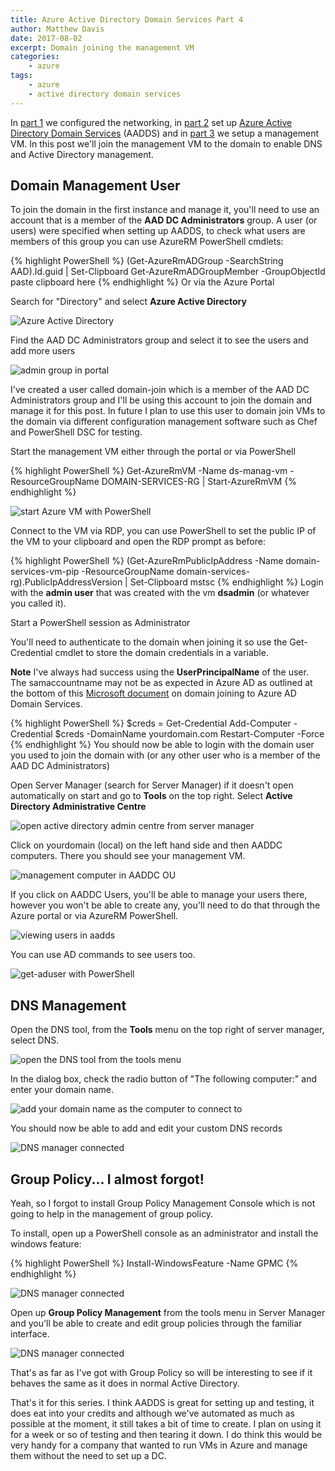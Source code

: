 ```yaml
---
title: Azure Active Directory Domain Services Part 4
author: Matthew Davis
date: 2017-08-02
excerpt: Domain joining the management VM
categories: 
    - azure
tags:
    - azure
    - active directory domain services
---
```


In [part 1] we configured the networking, in [part 2] set up [Azure Active Directory Domain Services] (AADDS) and in [part 3] we setup a management VM. 
In this post we'll join the management VM to the domain to enable DNS and Active Directory management.

## Domain Management User
To join the domain in the first instance and manage it, you'll need to use an account that is a member of the **AAD DC Administrators** group. A user (or users) were specified when setting up AADDS, to check what users are members of this group you can use AzureRM PowerShell cmdlets:

{% highlight PowerShell %}
(Get-AzureRmADGroup -SearchString AAD).Id.guid | Set-Clipboard
Get-AzureRmADGroupMember -GroupObjectId paste clipboard here
{% endhighlight %}
Or via the Azure Portal

Search for "Directory" and select **Azure Active Directory**

![Azure Active Directory](/images/azure-ad-domain-services/directory.png)

Find the AAD DC Administrators group and select it to see the users and add more users

![admin group in portal](/images/azure-ad-domain-services/aad-dc-admin-group.png)

I've created a user called domain-join which is a member of the AAD DC Administrators group and I'll be using this account to join the domain and manage it for this post. In future I plan to use this user to domain join VMs to the domain via different configuration management software such as Chef and PowerShell DSC for testing.

Start the management VM either through the portal or via PowerShell

{% highlight PowerShell %}
Get-AzureRmVM -Name ds-manag-vm -ResourceGroupName DOMAIN-SERVICES-RG | Start-AzureRmVM
{% endhighlight %}

![start Azure VM with PowerShell](/images/azure-ad-domain-services/start-vm.png)

Connect to the VM via RDP, you can use PowerShell to set the public IP of the VM to your clipboard and open the RDP prompt as before:

{% highlight PowerShell %}
(Get-AzureRmPublicIpAddress -Name domain-services-vm-pip -ResourceGroupName domain-services-rg).PublicIpAddressVersion | Set-Clipboard
mstsc
{% endhighlight %}
Login with the **admin user** that was created with the vm **dsadmin** (or whatever you called it).

Start a PowerShell session as Administrator

You'll need to authenticate to the domain when joining it so use the Get-Credential cmdlet to store the domain credentials in a variable. 

**Note** I've always had success using the **UserPrincipalName** of the user. The samaccountname may not be as expected in Azure AD as outlined at the bottom of this [Microsoft document] on domain joining to Azure AD Domain Services.

{% highlight PowerShell %}
$creds = Get-Credential
Add-Computer -Credential $creds -DomainName yourdomain.com
Restart-Computer -Force
{% endhighlight %}
You should now be able to login with the domain user you used to join the domain with (or any other user who is a member of the AAD DC Administrators)

Open Server Manager (search for Server Manager) if it doesn't open automatically on start and go to **Tools** on the top right.
Select **Active Directory Administrative Centre**

![open active directory admin centre from server manager](/images/azure-ad-domain-services/ad-admin-centre.png)

Click on yourdomain (local) on the left hand side and then AADDC computers. There you should see your management VM.

![management computer in AADDC OU](/images/azure-ad-domain-services/ad-admin-centre-comps.png)

If you click on AADDC Users, you'll be able to manage your users there, however you won't be able to create any, you'll need to do that through the Azure portal or via AzureRM PowerShell.

![viewing users in aadds](/images/azure-ad-domain-services/managing-users.png)

You can use AD commands to see users too.

![get-aduser with PowerShell](/images/azure-ad-domain-services/get-aduser.png)

## DNS Management

Open the DNS tool, from the **Tools** menu on the top right of server manager, select DNS.

![open the DNS tool from the tools menu](/images/azure-ad-domain-services/dns.png)

In the dialog box, check the radio button of "The following computer:" and enter your domain name.

![add your domain name as the computer to connect to](/images/azure-ad-domain-services/dns-add-computer.png)

You should now be able to add and edit your custom DNS records

![DNS manager connected](/images/azure-ad-domain-services/dns-manager.png)

## Group Policy... I almost forgot!

Yeah, so I forgot to install Group Policy Management Console which is not going to help in the management of group policy.

To install, open up a PowerShell console as an administrator and install the windows feature:

{% highlight PowerShell %}
Install-WindowsFeature -Name GPMC
{% endhighlight %}

![DNS manager connected](/images/azure-ad-domain-services/install-gp.png)

Open up **Group Policy Management** from the tools menu in Server Manager and you'll be able to create and edit group policies through the familiar interface. 

![DNS manager connected](/images/azure-ad-domain-services/gpo-management.png)

That's as far as I've got with Group Policy so will be interesting to see if it behaves the same as it does in normal Active Directory.

That's it for this series. I think AADDS is great for setting up and testing, it does eat into your credits and although we've automated as much as possible at the moment, it still takes a bit of time to create. I plan on using it for a week or so of testing and then tearing it down. I do think this would be very handy for a company that wanted to run VMs in Azure and manage them without the need to set up a DC.

[Azure Active Directory Domain Services]: https://azure.microsoft.com/en-gb/services/active-directory-ds/
[part 1]: http://matthewdavis111.com/azure/azure-ad-domain-services-1/
[part 2]: http://matthewdavis111.com/azure/azure-ad-domain-services-2/
[part 3]: http://matthewdavis111.com/azure/azure-ad-domain-services-3/
[Microsoft Document]: https://docs.microsoft.com/en-us/azure/active-directory-domain-services/active-directory-ds-admin-guide-join-windows-vm